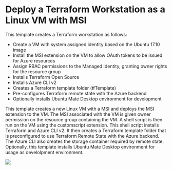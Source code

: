 # Deploy a Terraform Workstation as a Linux VM with MSI

This template creates a Terraform workstation as follows:

- Create a VM with system assigned identity based on the Ubuntu 17.10 image
- Install the MSI extension on the VM to allow OAuth tokens to be issued for Azure resources
- Assign RBAC permissions to the Managed Identity, granting owner rights for the resource group
- Installs Terraform Open Source
- Installs Azure CLI v2
- Creates a Terraform template folder (tfTemplate)
- Pre-configures Terraform remote state with the Azure backend
- Optionally installs Ubuntu Mate Desktop environment for development

This template creates a new Linux VM with a MSI and deploys the MSI extension to the VM. The MSI associated with the VM is given owner permission on the resource group containing the VM. A shell script is then run on the VM using the customscript extension. This shell script installs Terraform and Azure CLI v2. It then creates a Terraform template folder that is preconfigured to use Terraform Remote State with the Azure backend. The Azure CLI also creates the storage container required by remote state. Optionally, this template installs Ubuntu Mate Desktop environment for usage as develolpment environment. 

<a href="https://portal.azure.com/#create/Microsoft.Template/uri/https%3A%2F%2Fraw.githubusercontent.com%2Fsebastus%2Fazure-quickstart-templates%2Fsebastus-tfvm%2F201-vm-msi-linux-terraform%2FazureDeploy.json" target="_blank">
    <img src="http://azuredeploy.net/deploybutton.png"/>
</a>
